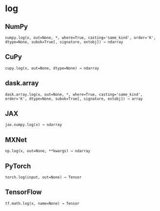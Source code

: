 # log

## NumPy

```
numpy.log(x, out=None, *, where=True, casting='same_kind', order='K', dtype=None, subok=True[, signature, extobj]) → ndarray
```

## CuPy

```
cupy.log(x, out=None, dtype=None) → ndarray
```

## dask.array

```
dask.array.log(x, out=None, *, where=True, casting='same_kind', order='K', dtype=None, subok=True[, signature, extobj]) → array
```

## JAX

```
jax.numpy.log(x) → ndarray
```

## MXNet

```
np.log(x, out=None, **kwargs) → ndarray
```

## PyTorch

```
torch.log(input, out=None) → Tensor
```

## TensorFlow

```
tf.math.log(x, name=None) → Tensor
```
